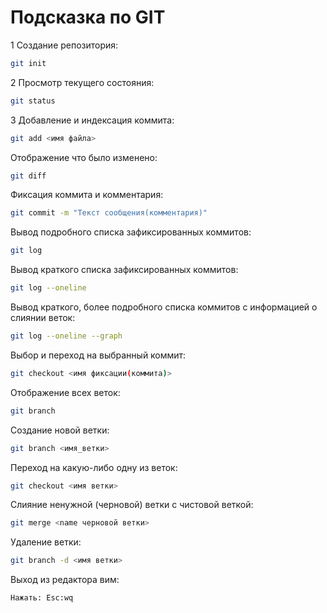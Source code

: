 # Подсказка по GIT

1 Создание репозитория:
```sh
git init
```

2 Просмотр текущего состояния:
```sh
git status
```

3 Добавление и индексация коммита:
```sh
git add <имя файла>
```

Отображение что было изменено:
```sh
git diff
``` 

Фиксация коммита и комментария:
```sh
git commit -m "Текст сообщения(комментария)"
```

Вывод подробного списка зафиксированных коммитов:
```sh
git log
```

Вывод краткого списка зафиксированных коммитов:
```sh
git log --oneline
```

Вывод краткого, более подробного списка коммитов с информацией о слиянии веток:
```sh
git log --oneline --graph
```

Выбор и переход на выбранный коммит:
```sh
git checkout <имя фиксации(коммита)>
```

Отображение всех веток:
```sh
git branch
```

Создание новой ветки:
```sh
git branch <имя_ветки>
```

Переход на какую-либо одну из веток:
```sh
git checkout <имя ветки>
```

Слияние ненужной (черновой) ветки с чистовой веткой:
```sh
git merge <name черновой ветки>
``` 

Удаление ветки:
```sh
git branch -d <имя ветки>
```

Выход из редактора вим:
```sh
Нажать: Esc:wq
```